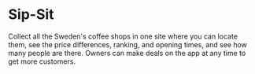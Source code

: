 # Sip-Sit
 Collect all the Sweden's coffee shops in one site where you can locate them, see the price differences, ranking, and opening times, and see how many people are there. Owners can make deals on the app at any time to get more customers.
